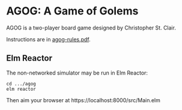 # AGOG: A Game of Golems

AGOG is a two-player board game designed by Christopher St. Clair.

Instructions are in [agog-rules.pdf](https://raw.githubusercontent.com/billstclair/agog/main/site/agog-rules.pdf).

## Elm Reactor

The non-networked simulator may be run in Elm Reactor:

```
cd .../agog
elm reactor
```

Then aim your browser at https://localhost:8000/src/Main.elm
